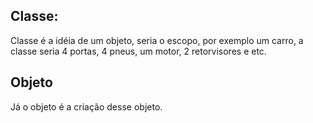 ## Classe:
Classe é a idéia de um objeto, seria o escopo, por exemplo um carro, a classe seria 4 portas, 4 pneus, um motor, 2 retorvisores e etc.

## Objeto
Já o objeto é a criação desse objeto.